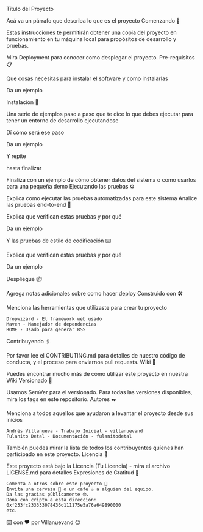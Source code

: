Título del Proyecto

Acá va un párrafo que describa lo que es el proyecto
Comenzando 🚀

Estas instrucciones te permitirán obtener una copia del proyecto en funcionamiento en tu máquina local para propósitos de desarrollo y pruebas.

Mira Deployment para conocer como desplegar el proyecto.
Pre-requisitos 📋

Que cosas necesitas para instalar el software y como instalarlas

Da un ejemplo

Instalación 🔧

Una serie de ejemplos paso a paso que te dice lo que debes ejecutar para tener un entorno de desarrollo ejecutandose

Dí cómo será ese paso

Da un ejemplo

Y repite

hasta finalizar

Finaliza con un ejemplo de cómo obtener datos del sistema o como usarlos para una pequeña demo
Ejecutando las pruebas ⚙️

Explica como ejecutar las pruebas automatizadas para este sistema
Analice las pruebas end-to-end 🔩

Explica que verifican estas pruebas y por qué

Da un ejemplo

Y las pruebas de estilo de codificación ⌨️

Explica que verifican estas pruebas y por qué

Da un ejemplo

Despliegue 📦

Agrega notas adicionales sobre como hacer deploy
Construido con 🛠️

Menciona las herramientas que utilizaste para crear tu proyecto

    Dropwizard - El framework web usado
    Maven - Manejador de dependencias
    ROME - Usado para generar RSS

Contribuyendo 🖇️

Por favor lee el CONTRIBUTING.md para detalles de nuestro código de conducta, y el proceso para enviarnos pull requests.
Wiki 📖

Puedes encontrar mucho más de cómo utilizar este proyecto en nuestra Wiki
Versionado 📌

Usamos SemVer para el versionado. Para todas las versiones disponibles, mira los tags en este repositorio.
Autores ✒️

Menciona a todos aquellos que ayudaron a levantar el proyecto desde sus inicios

    Andrés Villanueva - Trabajo Inicial - villanuevand
    Fulanito Detal - Documentación - fulanitodetal

También puedes mirar la lista de todos los contribuyentes quíenes han participado en este proyecto.
Licencia 📄

Este proyecto está bajo la Licencia (Tu Licencia) - mira el archivo LICENSE.md para detalles
Expresiones de Gratitud 🎁

    Comenta a otros sobre este proyecto 📢
    Invita una cerveza 🍺 o un café ☕ a alguien del equipo.
    Da las gracias públicamente 🤓.
    Dona con cripto a esta dirección: 0xf253fc233333078436d111175e5a76a649890000
    etc.

⌨️ con ❤️ por Villanuevand 😊